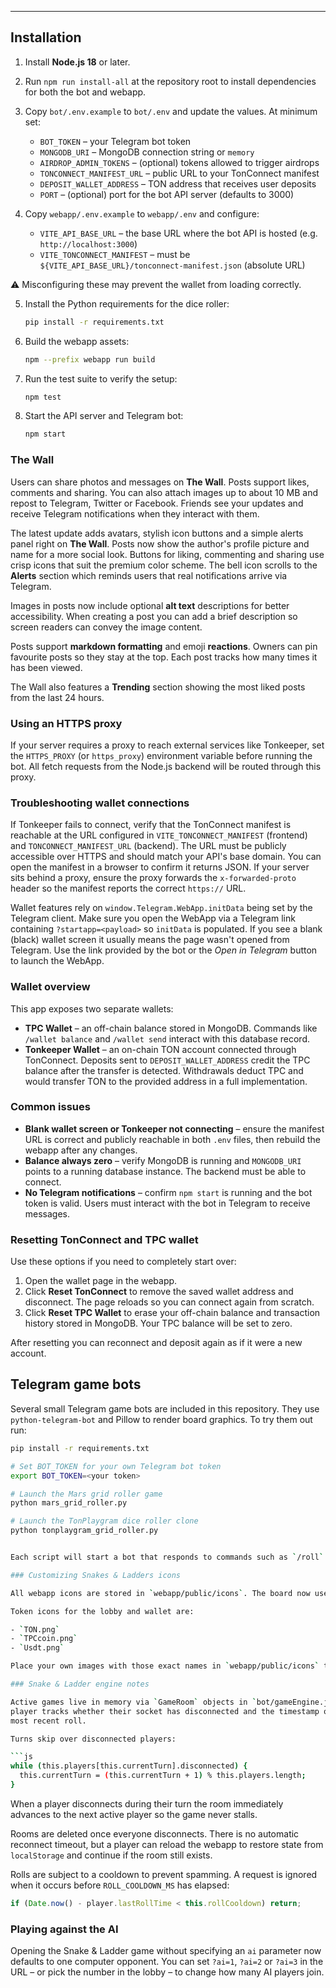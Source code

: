---

## Installation

1. Install **Node.js 18** or later.
2. Run `npm run install-all` at the repository root to install dependencies for both the bot and webapp.
3. Copy `bot/.env.example` to `bot/.env` and update the values. At minimum set:
   - `BOT_TOKEN` – your Telegram bot token
   - `MONGODB_URI` – MongoDB connection string or `memory`
   - `AIRDROP_ADMIN_TOKENS` – (optional) tokens allowed to trigger airdrops
   - `TONCONNECT_MANIFEST_URL` – public URL to your TonConnect manifest
   - `DEPOSIT_WALLET_ADDRESS` – TON address that receives user deposits
   - `PORT` – (optional) port for the bot API server (defaults to 3000)

4. Copy `webapp/.env.example` to `webapp/.env` and configure:
   - `VITE_API_BASE_URL` – the base URL where the bot API is hosted (e.g. `http://localhost:3000`)
   - `VITE_TONCONNECT_MANIFEST` – must be `${VITE_API_BASE_URL}/tonconnect-manifest.json` (absolute URL)

  ⚠️ Misconfiguring these may prevent the wallet from loading correctly.

5. Install the Python requirements for the dice roller:

   ```bash
   pip install -r requirements.txt
   ```

6. Build the webapp assets:

   ```bash
   npm --prefix webapp run build
   ```

7. Run the test suite to verify the setup:

   ```bash
   npm test
   ```

8. Start the API server and Telegram bot:

   ```bash
   npm start
   ```

### The Wall

Users can share photos and messages on **The Wall**. Posts support likes, comments and sharing. You can also attach images up to about 10&nbsp;MB and repost to Telegram, Twitter or Facebook. Friends see your updates and receive Telegram notifications when they interact with them.

The latest update adds avatars, stylish icon buttons and a simple alerts panel right on **The Wall**. Posts now show the author's profile picture and name for a more social look. Buttons for liking, commenting and sharing use crisp icons that suit the premium color scheme. The bell icon scrolls to the **Alerts** section which reminds users that real notifications arrive via Telegram.

Images in posts now include optional **alt text** descriptions for better accessibility. When creating a post you can add a brief description so screen readers can convey the image content.

Posts support **markdown formatting** and emoji **reactions**. Owners can pin favourite posts so they stay at the top. Each post tracks how many times it has been viewed.

The Wall also features a **Trending** section showing the most liked posts from the last 24 hours.

### Using an HTTPS proxy

If your server requires a proxy to reach external services like Tonkeeper,
set the `HTTPS_PROXY` (or `https_proxy`) environment variable before running the
bot. All fetch requests from the Node.js backend will be routed through this
proxy.

### Troubleshooting wallet connections

If Tonkeeper fails to connect, verify that the TonConnect manifest is reachable
at the URL configured in `VITE_TONCONNECT_MANIFEST` (frontend) and
`TONCONNECT_MANIFEST_URL` (backend). The URL must be publicly accessible over
HTTPS and should match your API's base domain. You can open the manifest in a
browser to confirm it returns JSON. If your server sits behind a proxy, ensure
the proxy forwards the `x-forwarded-proto` header so the manifest reports the
correct `https://` URL.

Wallet features rely on `window.Telegram.WebApp.initData` being set by the
Telegram client. Make sure you open the WebApp via a Telegram link containing
`?startapp=<payload>` so `initData` is populated. If you see a blank (black)
wallet screen it usually means the page wasn't opened from Telegram. Use the
link provided by the bot or the *Open in Telegram* button to launch the WebApp.

### Wallet overview

This app exposes two separate wallets:

- **TPC Wallet** – an off-chain balance stored in MongoDB. Commands like
  `/wallet balance` and `/wallet send` interact with this database record.
- **Tonkeeper Wallet** – an on-chain TON account connected through TonConnect.
  Deposits sent to `DEPOSIT_WALLET_ADDRESS` credit the TPC balance after the
  transfer is detected. Withdrawals deduct TPC and would transfer TON to the
  provided address in a full implementation.

### Common issues

- **Blank wallet screen or Tonkeeper not connecting** – ensure the manifest URL
  is correct and publicly reachable in both `.env` files, then rebuild the webapp
  after any changes.
- **Balance always zero** – verify MongoDB is running and `MONGODB_URI` points
  to a running database instance. The backend must be able to connect.
- **No Telegram notifications** – confirm `npm start` is running and the bot
  token is valid. Users must interact with the bot in Telegram to receive
  messages.

### Resetting TonConnect and TPC wallet

Use these options if you need to completely start over:

1. Open the wallet page in the webapp.
2. Click **Reset TonConnect** to remove the saved wallet address and disconnect.
   The page reloads so you can connect again from scratch.
3. Click **Reset TPC Wallet** to erase your off-chain balance and transaction
   history stored in MongoDB. Your TPC balance will be set to zero.

After resetting you can reconnect and deposit again as if it were a new account.

## Telegram game bots

Several small Telegram game bots are included in this repository. They use
`python-telegram-bot` and Pillow to render board graphics. To try them out run:

```bash
pip install -r requirements.txt

# Set BOT_TOKEN for your own Telegram bot token
export BOT_TOKEN=<your token>

# Launch the Mars grid roller game
python mars_grid_roller.py

# Launch the TonPlaygram dice roller clone
python tonplaygram_grid_roller.py


Each script will start a bot that responds to commands such as `/roll` or `/start`.

### Customizing Snakes & Ladders icons

All webapp icons are stored in `webapp/public/icons`. The board now uses emoji symbols (🐍, 🪜 and 🎲) for snake, ladder and dice connectors instead of `snake.svg`, `ladder.svg` and `dice.svg`.

Token icons for the lobby and wallet are:

- `TON.png`
- `TPCcoin.png`
- `Usdt.png`

Place your own images with those exact names in `webapp/public/icons` to override them.

### Snake & Ladder engine notes

Active games live in memory via `GameRoom` objects in `bot/gameEngine.js`. Each
player tracks whether their socket has disconnected and the timestamp of their
most recent roll.

Turns skip over disconnected players:

```js
while (this.players[this.currentTurn].disconnected) {
  this.currentTurn = (this.currentTurn + 1) % this.players.length;
}
```

When a player disconnects during their turn the room immediately advances
to the next active player so the game never stalls.

Rooms are deleted once everyone disconnects. There is no automatic reconnect
timeout, but a player can reload the webapp to restore state from `localStorage`
and continue if the room still exists.

Rolls are subject to a cooldown to prevent spamming. A request is ignored when
it occurs before `ROLL_COOLDOWN_MS` has elapsed:

```js
if (Date.now() - player.lastRollTime < this.rollCooldown) return;
```

### Playing against the AI

Opening the Snake & Ladder game without specifying an `ai` parameter now
defaults to one computer opponent. You can set `?ai=1`, `?ai=2` or `?ai=3` in
the URL – or pick the number in the lobby – to change how many AI players join.
